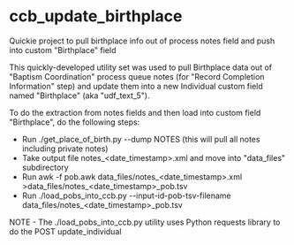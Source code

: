 # ccb_update_birthplace
Quickie project to pull birthplace info out of process notes field and push into custom "Birthplace" field

This quickly-developed utility set was used to pull Birthplace data out of "Baptism Coordination" process
queue notes (for "Record Completion Information" step) and update them into a new Individual custom field named
"Birthplace" (aka "udf_text_5").

To do the extraction from notes fields and then load into custom field "Birthplace", do the following steps:
- Run ./get_place_of_birth.py --dump NOTES (this will pull all notes including private notes)
- Take output file notes_<date_timestamp>.xml and move into "data_files" subdirectory
- Run awk -f pob.awk data_files/notes_<date_timestamp>.xml >data_files/notes_<date_timestamp>_pob.tsv
- Run ./load_pobs_into_ccb.py --input-id-pob-tsv-filename data_files/notes_<date_timestamp>_pob.tsv

NOTE - The ./load_pobs_into_ccb.py utility uses Python requests library to do the POST update_individual
